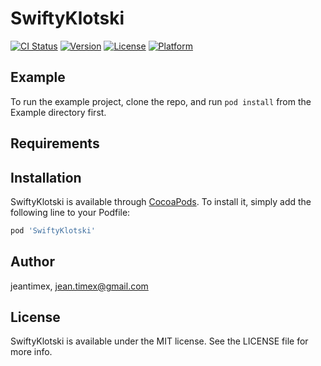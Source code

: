 # SwiftyKlotski

[![CI Status](https://img.shields.io/travis/jeantimex/SwiftyKlotski.svg?style=flat)](https://travis-ci.org/jeantimex/SwiftyKlotski)
[![Version](https://img.shields.io/cocoapods/v/SwiftyKlotski.svg?style=flat)](https://cocoapods.org/pods/SwiftyKlotski)
[![License](https://img.shields.io/cocoapods/l/SwiftyKlotski.svg?style=flat)](https://cocoapods.org/pods/SwiftyKlotski)
[![Platform](https://img.shields.io/cocoapods/p/SwiftyKlotski.svg?style=flat)](https://cocoapods.org/pods/SwiftyKlotski)

## Example

To run the example project, clone the repo, and run `pod install` from the Example directory first.

## Requirements

## Installation

SwiftyKlotski is available through [CocoaPods](https://cocoapods.org). To install
it, simply add the following line to your Podfile:

```ruby
pod 'SwiftyKlotski'
```

## Author

jeantimex, jean.timex@gmail.com

## License

SwiftyKlotski is available under the MIT license. See the LICENSE file for more info.
